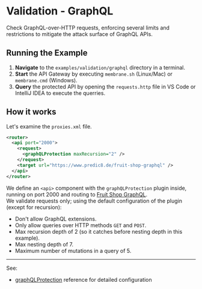 # Validation - GraphQL

Check GraphQL-over-HTTP requests, enforcing several limits and restrictions to mitigate the attack surface of GraphQL APIs.


## Running the Example

1. **Navigate** to the `examples/validation/graphql` directory in a terminal.
2. **Start** the API Gateway by executing `membrane.sh` (Linux/Mac) or `membrane.cmd` (Windows).
3. **Query** the protected API by opening the `requests.http` file in VS Code or IntelliJ IDEA to execute the querries.

## How it works

Let's examine  the `proxies.xml` file.

```xml
<router>
  <api port="2000">
    <request>
      <graphQLProtection maxRecursion="2" />
    </request>
    <target url="https://www.predic8.de/fruit-shop-graphql" />
  </api>
</router>
```

We define an `<api>` component with the `graphQLProtection` plugin inside, running on port 2000 and routing to [Fruit Shop GraphQL](https://www.predic8.de/fruit-shop-graphql).  
We validate requests only; using the default configuration of the plugin (except for recursion):
- Don't allow GraphQL extensions.
- Only allow queries over HTTP methods `GET` and `POST`.
- Max recursion depth of 2 (so it catches before nesting depth in this example).
- Max nesting depth of 7.
- Maximum number of mutations in a query of 5.

---
See:
- [graphQLProtection](https://www.membrane-api.io/docs/current/graphQLProtection.html) reference for detailed configuration